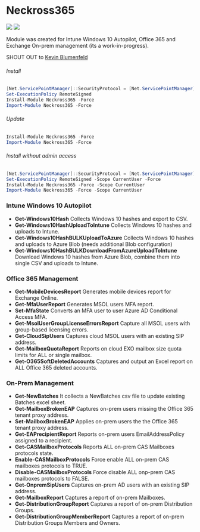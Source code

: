 # Neckross365
 [![](https://img.shields.io/powershellgallery/v/Neckross365.svg)](https://www.powershellgallery.com/packages/Neckross365) [![](https://img.shields.io/powershellgallery/dt/Neckross365.svg)](https://www.powershellgallery.com/packages/Neckross365)
 
 
Module was created for Intune Windows 10 Autopilot, Office 365 and Exchange On-prem management (its a work-in-progress).

SHOUT OUT to [Kevin Blumenfeld](https://github.com/kevinblumenfeld)


###### Install
```powershell
[Net.ServicePointManager]::SecurityProtocol = [Net.ServicePointManager]::SecurityProtocol -bor [Net.SecurityProtocolType]::Tls12
Set-ExecutionPolicy RemoteSigned
Install-Module Neckross365 -Force
Import-Module Neckross365 -Force
```

###### Update
```powershell
Install-Module Neckross365 -Force
Import-Module Neckross365 -Force
```

###### Install without admin access
```powershell
[Net.ServicePointManager]::SecurityProtocol = [Net.ServicePointManager]::SecurityProtocol -bor [Net.SecurityProtocolType]::Tls12
Set-ExecutionPolicy RemoteSigned -Scope CurrentUser -Force
Install-Module Neckross365 -Force -Scope CurrentUser
Import-Module Neckross365 -Force -Scope CurrentUser
```

### Intune Windows 10 Autopilot
* **Get-Windows10Hash** Collects Windows 10 hashes and export to CSV.
* **Get-Windows10HashUploadToIntune** Collects Windows 10 hashes and uploads to Intune.
* **Get-Windows10HashBULKUploadToAzure** Collects Windows 10 hashes and uploads to Azure Blob (needs additional Blob configuration)
* **Get-Windows10HashBULKDownloadFromAzureUploadToIntune** Download Windows 10 hashes from Azure Blob, combine them into single CSV and uploads to Intune.


### Office 365 Management
* **Get-MobileDevicesReport** Generates mobile devices report for Exchange Online.
* **Get-MfaUserReport** Generates MSOL users MFA report.
* **Set-MfaState** Converts an MFA user to user Azure AD Conditional Access MFA.
* **Get-MsolUserGroupLicenseErrorsReport** Capture all MSOL users with group-based licensing errors.
* **Get-CloudSipUsers** Captures cloud MSOL users with an existing SIP address.
* **Get-MailboxQuotaReport** Reports on cloud EXO mailbox size quota limits for ALL or single mailbox.
* **Get-O365SoftDeletedAccounts** Captures and output an Excel report on ALL Office 365 deleted accounts.


### On-Prem Management
* **Get-NewBatches** It collects a NewBatches csv file to update existing Batches excel sheet.
* **Get-MailboxBrokenEAP** Captures on-prem users missing the Office 365 tenant proxy address.
* **Set-MailboxBrokenEAP** Applies on-prem users the the Office 365 tenant proxy address.
* **Get-EAPrecipientReport** Reports on-prem users EmailAddressPolicy assigned to a recipient.
* **Get-CASMailboxProtocols** Reports ALL on-prem CAS Mailboxes protocols state.
* **Enable-CASMailboxProtocols** Force enable ALL on-prem CAS mailboxes protocols to TRUE.
* **Disable-CASMailboxProtocols** Force disable ALL onp-prem CAS mailboxes protocols to FALSE.
* **Get-OnpremSipUsers** Captures on-prem AD users with an existing SIP address.
* **Get-MailboxReport** Captures a report of on-prem Mailboxes.
* **Get-DistributionGroupReport** Captures a report of on-prem Distribution Groups.
* **Get-DistributionGroupMemberReport** Captures a report of on-prem Distribution Groups Members and Owners.
